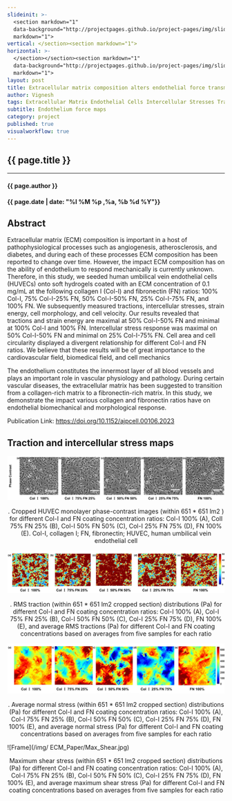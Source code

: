 ```yaml
---
slideinit: >-
  <section markdown="1"
  data-background="http://projectpages.github.io/project-pages/img/slidebackground.png"><section
  markdown="1">
vertical: </section><section markdown="1">
horizontal: >-
  </section></section><section markdown="1"
  data-background="http://projectpages.github.io/project-pages/img/slidebackground.png"><section
  markdown="1">
layout: post
title: Extracellular matrix composition alters endothelial force transmission
author: Vignesh
tags: Extracellular Matrix Endothelial Cells Intercellular Stresses Traction Force Microscopy
subtitle: Endothelium force maps
category: project
published: true
visualworkflow: true
---
```

<!-- Start Writing Below in Markdown -->

<section markdown="1" data-background="http://projectpages.github.io/project-pages/img/slidebackground.png"><section markdown="1">

## {{ page.title }}

<hr>

#### {{ page.author }}

#### {{ page.date | date: "%I %M %p ,%a, %b %d %Y"}}


## Abstract

Extracellular matrix (ECM) composition is important in a host of pathophysiological processes such as angiogenesis, atherosclerosis, and diabetes, and during each of these processes ECM composition has been reported to change over time. However, the impact ECM composition has on the ability of endothelium to respond mechanically is currently unknown. Therefore, in this study, we seeded human umbilical vein endothelial cells (HUVECs) onto soft hydrogels coated with an ECM concentration of 0.1 mg/mL at the following collagen I (Col-I) and fibronectin (FN) ratios: 100% Col-I, 75% Col-I-25% FN, 50% Col-I-50% FN, 25% Col-I-75% FN, and 100% FN. We subsequently measured tractions, intercellular stresses, strain energy, cell morphology, and cell velocity. Our results revealed that tractions and strain energy are maximal at 50% Col-I-50% FN and minimal at 100% Col-I and 100% FN. Intercellular stress response was maximal on 50% Col-I-50% FN and minimal on 25% Col-I-75% FN. Cell area and cell circularity displayed a divergent relationship for different Col-I and FN ratios. We believe that these results will be of great importance to the cardiovascular field, biomedical field, and cell mechanics

The endothelium constitutes the innermost layer of all blood vessels and plays an important role in vascular physiology and pathology. During certain vascular diseases, the extracellular matrix has been suggested to transition from a collagen-rich matrix to a fibronectin-rich matrix. In this study, we demonstrate the impact various collagen and fibronectin ratios have on endothelial biomechanical and morphological response.
 
Publication Link: https://doi.org/10.1152/ajpcell.00106.2023
 
## Traction and intercellular stress maps


![Frame](/img/ECM_Paper/Phase_Contrast.jpg)
<p align="center">. Cropped HUVEC monolayer phase-contrast images (within 651 * 651 lm2 ) for different Col-I and FN coating concentration ratios: Col-I 100% (A), ColI 75% FN 25% (B), Col-I 50% FN 50% (C), Col-I 25% FN 75% (D), FN 100% (E). Col-I, collagen I; FN, fibronectin; HUVEC, human umbilical vein endothelial cell</p>

![Frame](/img/ECM_Paper/RMS_Traction.jpg)
<p align="center">. RMS traction (within 651 * 651 lm2 cropped section) distributions (Pa) for different Col-I and FN coating concentration ratios: Col-I 100% (A), Col-I 75% FN 25% (B), Col-I 50% FN 50% (C), Col-I 25% FN 75% (D), FN 100% (E), and average RMS tractions (Pa) for different Col-I and FN coating concentrations based on averages from five samples for each ratio</p>

![Frame](/img/ECM_Paper/Avg_Normal.jpg)
<p align="center">. Average normal stress (within 651 * 651 lm2 cropped section) distributions (Pa) for different Col-I and FN coating concentration ratios: Col-I 100% (A), Col-I 75% FN 25% (B), Col-I 50% FN 50% (C), Col-I 25% FN 75% (D), FN 100% (E), and average normal stress (Pa) for different Col-I and FN coating concentrations based on averages from five samples for each ratio</p>

![Frame](/img/ ECM_Paper/Max_Shear.jpg)
<p align="center">Maximum shear stress (within 651 * 651 lm2 cropped section) distributions (Pa) for different Col-I and FN coating concentration ratios: Col-I 100% (A), Col-I 75% FN 25% (B), Col-I 50% FN 50% (C), Col-I 25% FN 75% (D), FN 100% (E), and average maximum shear stress (Pa) for different Col-I and FN coating concentrations based on averages from five samples for each ratio</p>
